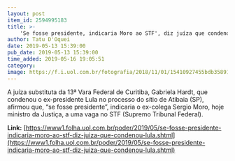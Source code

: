 ```yaml
---
layout: post
item_id: 2594995183
title: >-
    'Se fosse presidente, indicaria Moro ao STF', diz juíza que condenou Lula
author: Tatu D'Oquei
date: 2019-05-13 15:39:00
pub_date: 2019-05-13 15:39:00
time_added: 2019-05-16 19:05:51
category: 
image: https://f.i.uol.com.br/fotografia/2018/11/01/15410927455bdb358913f7e_1541092745_3x2_xl.jpg
---
```


A juíza substituta da 13ª Vara Federal de Curitiba, Gabriela Hardt, que condenou o ex-presidente Lula no processo do sítio de Atibaia (SP), afirmou que, “se fosse presidente”, indicaria o ex-colega Sergio Moro, hoje ministro da Justiça, a uma vaga no STF (Supremo Tribunal Federal).

**Link:** [https://www1.folha.uol.com.br/poder/2019/05/se-fosse-presidente-indicaria-moro-ao-stf-diz-juiza-que-condenou-lula.shtml](https://www1.folha.uol.com.br/poder/2019/05/se-fosse-presidente-indicaria-moro-ao-stf-diz-juiza-que-condenou-lula.shtml)

